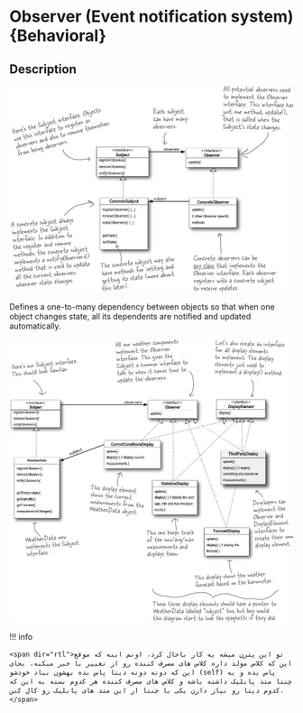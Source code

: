 # Observer (Event notification system) {Behavioral}

## Description

![](observer/image1.jpg)

Defines a one-to-many dependency between objects so that when one object changes state, all its dependents are notified and updated automatically.

![](observer/image2.jpg)

!!! info

    <span dir="rtl">تو این پترن میشه یه کار باحال کرد، اونم اینه که موقع این که کلاس مولد داره کلاس های مصرف کننده رو از تغییر با خبر میکنه، بجای این که دونه دونه دیتا پاس بده بهشون بیاد خودشو (self) پاس بده و یه چنتا متد پابلیک داشته باشه و کلاس های مصرف کننده هر کدوم بسته به این که کدوم دیتا رو نیاز دارن یکی یا چنتا از این متد های پابلیک رو کال کنن.</span>

